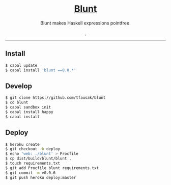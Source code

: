 <h1 align="center">
    <a href="https://github.com/tfausak/blunt">
        Blunt
    </a>
</h1>

<p align="center">
    Blunt makes Haskell expressions pointfree.
</p>

<p align="center">
    <a href="https://hackage.haskell.org/package/blunt">
        <img alt="" src="https://img.shields.io/hackage/v/blunt.svg">
    </a>
    <a href="http://packdeps.haskellers.com/feed?needle=blunt">
        <img alt="" src="https://img.shields.io/hackage-deps/v/blunt.svg">
    </a>
</p>

<hr>

## Install

``` sh
$ cabal update
$ cabal install 'blunt ==0.0.*'
```

## Develop

``` sh
$ git clone https://github.com/tfausak/blunt
$ cd blunt
$ cabal sandbox init
$ cabal install happy
$ cabal install
```

## Deploy

``` sh
$ heroku create
$ git checkout -b deploy
$ echo 'web: ./blunt' > Procfile
$ cp dist/build/blunt/blunt .
$ touch requirements.txt
$ git add Procfile blunt requirements.txt
$ git commit -m v0.0.6
$ git push heroku deploy:master
```
